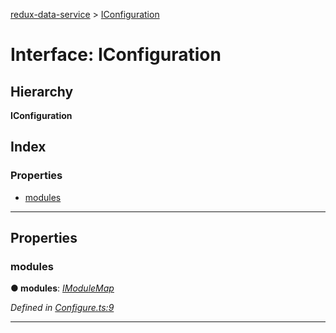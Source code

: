 [redux-data-service](../README.md) > [IConfiguration](../interfaces/iconfiguration.md)

# Interface: IConfiguration

## Hierarchy

**IConfiguration**

## Index

### Properties

* [modules](iconfiguration.md#modules)

---

## Properties

<a id="modules"></a>

###  modules

**● modules**: *[IModuleMap](imodulemap.md)*

*Defined in [Configure.ts:9](https://github.com/Rediker-Software/redux-data-service/blob/b03f489/src/Configure.ts#L9)*

___

